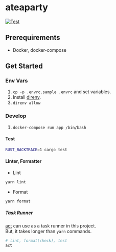 # ateaparty

[![Test](https://github.com/tktcorporation/ateaparty/actions/workflows/test.yml/badge.svg)](https://github.com/tktcorporation/ateaparty/actions/workflows/test.yml)

## Prerequirements

-   Docker, docker-compose

## Get Started

### Env Vars

1. `cp -p .envrc.sample .envrc` and set variables.
1. Install [direnv](https://github.com/direnv/direnv).
1. `direnv allow`

### Develop

1. `docker-compose run app /bin/bash`

#### Test

```bash
RUST_BACKTRACE=1 cargo test
```

#### Linter, Formatter

-   Lint

```bash
yarn lint
```

-   Format

```bash
yarn format
```

##### Task Runner

[act](https://github.com/nektos/act) can use as a task runner in this project.  
But, it takes longer than `yarn` commands.

```bash
# lint, format(check), test
act
```
